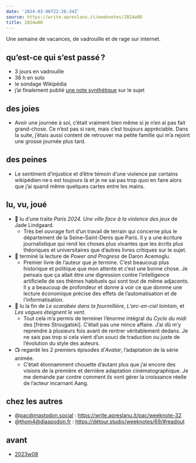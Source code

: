 ```yaml
---
date: '2024-03-06T22:26:34Z'
source: https://write.apreslanu.it/weeknotes/2024w08
title: 2024w08
---
```


Une semaine de vacances, de vadrouille et de rage sur internet.

<!--more-->

## qu’est-ce qui s’est passé ?

- 3 jours en vadrouille
- 36 h en solo
- le sondage Wikipédia
- j’ai finalement publié [une note synthétique](https://write.apreslanu.it/tk/wikipedia-ou-la-desillusion-de-lintelligence-collective) sur le sujet

## des joies

- Avoir une journée à soi, c’était vraiment bien même si je n’en ai pas fait grand-chose. Ce n’est pas si rare, mais c’est toujours appréciable. Dans la suite, j’étais aussi content de retrouver ma petite famille qui m’a rejoint une grosse journée plus tard.

## des peines

- Le sentiment d’injustice et d’être témoin d’une violence par certains wikipédien·ne·s est toujours là et je ne sai pas trop quoi en faire alors que j’ai quand même quelques cartes entre les mains.

## lu, vu, joué

- 📕 lu d’une traite *Paris 2024. Une ville face à la violence des jeux* de Jade Lindgaard.
  - Très bel ouvrage fort d’un travail de terrain qui concerne plus le département de la Seine–Saint-Denis que Paris. Il y a une écriture journalistique qui rend les choses plus vivantes que les écrits plus théoriques et universitaires que d’autres livres critiques sur le sujet.
- 📕 terminé la lecture de *Power and Progress* de Daron Acemoglu.
  - Premier livre de l’auteur que je termine. C’est beaucoup plus historique et politique que mon attente et c’est une bonne chose. Je pensais que ça allait être une digression contre l’intelligence artificielle de ses thèmes habituels qui sont tout de même adjacents. Il y a beaucoup de profondeur et donne à voir ce que donnne une lecture économique précise des effets de l’automatisation et de l’informatisation.
- 📕 lu la fin de *Le scarabée dans la fourmillière*, *L’arc-en-ciel lointain*, et *Les vagues éteignent le vent*.
  - Tout cela m’a permis de terminer l’énorme intégral du *Cycle du midi* des [frères Strougatski]. C’était pas une mince affaire. J’ai dû m’y reprendre à plusieurs fois avant de rentrer véritablement dedans. Je ne sais pas trop si cela vient d’un souci de traduction ou juste de l’évolution du style des auteurs.
- 📺️ regardé les 2 premiers épisodes d’*Avatar*, l’adaptation de la série animée.
  - C’était étonnamment chouette d’autant plus que j’ai encore des visions de la première et dernière adaptation cinématographique. Je me demande par contre comment ils vont gérer la croissance réelle de l’acteur incarnant Aang.

## chez les autres

- @pac@mastodon.social : https://write.apreslanu.it/pac/weeknote-32
- @thom4@diaspodon.fr : https://détour.studio/weeknotes/69/#readout

## avant

- [2023w08](https://11d.im/semaines/2023w08/)
